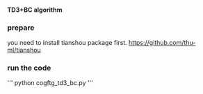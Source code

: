 #### TD3+BC algorithm

### prepare

you need to install tianshou package first.
https://github.com/thu-ml/tianshou
### run the code
''' python cogftg_td3_bc.py '''
